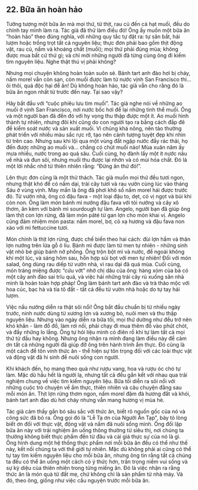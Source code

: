 ## 22. Bữa ăn hoàn hảo

Tưởng tượng một bữa ăn mà mọi thứ, từ thịt, rau củ đến cả hạt muối, đều do chính tay mình làm ra. Tác giả đã thử làm điều đó! Ông ấy muốn một bữa ăn “hoàn hảo” theo đúng nghĩa, với những quy tắc tự đặt ra: tự săn bắt, hái lượm hoặc trồng trọt tất cả nguyên liệu; thực đơn phải bao gồm thịt động vật, rau củ, nấm và khoáng chất (muối); mọi thứ phải đúng mùa; không được mua bất cứ thứ gì; và chỉ mời những người đã từng cùng ông đi kiếm tìm nguyên liệu. Nghe thật thú vị phải không?

Nhưng mọi chuyện không hoàn toàn suôn sẻ. Bánh tart anh đào hơi bị cháy, nấm morel vẫn còn sạn, còn muối được làm từ nước vịnh San Francisco thì…ôi thôi, quá độc hại để ăn! Dù không hoàn hảo, tác giả vẫn cho rằng đó là bữa ăn ngon nhất từ trước đến nay. Tại sao vậy?

Hãy bắt đầu với “cuộc phiêu lưu tìm muối”. Tác giả nghe nói về những ao muối ở vịnh San Francisco, nơi nước bốc hơi để lại những tinh thể muối. Ông và một người bạn đã đến đó với hy vọng thu thập được một ít. Ao muối hình thành tự nhiên, nhưng đôi khi cũng do con người tạo ra bằng cách đắp đê để kiểm soát nước và sản xuất muối. Vì chúng khá nông, nên tảo thường phát triển với nhiều màu sắc rực rỡ, tạo nên cảnh tượng tuyệt đẹp khi nhìn từ trên cao. Nhưng sau khi lội qua một vùng đất ngập nước đầy rác thải, họ đến được những ao muối và… chẳng có chút muối nào! Mùa xuân năm ấy mưa nhiều, nước trong ao quá sâu. Cuối cùng, họ đành lấy một ít nước nâu về nhà và đun sôi, nhưng muối thu được lại nhờn và có mùi hóa chất. Đó là một lời nhắc nhở từ thiên nhiên rằng: “Đừng ăn thứ đó!”.

Lên thực đơn cũng là một thử thách. Tác giả muốn mọi thứ đều tươi ngon, nhưng thật khó để có nấm dại, trái cây tươi và rau vườn cùng lúc vào tháng Sáu ở vùng vịnh. May mắn là ông đã phơi khô số nấm morel hái được trước đó. Từ vườn nhà, ông có đậu fava - một loại đậu to, dẹt, có vị ngọt và bùi khi còn non. Ông làm món bánh mì nướng đậu fava với tỏi nướng và cây xô thơm, ăn kèm với bánh mì sourdough tự làm.  Angelo, người bạn đã giúp ông làm thịt con lợn rừng, đã làm món pâté từ gan lợn cho món khai vị. Angelo cũng đảm nhiệm món pasta: nấm morel, bơ, cỏ xạ hương và đậu fava non xào với mì fettuccine tươi.

Món chính là thịt lợn rừng, được chế biến theo hai cách: đùi lợn hầm và thăn lợn nướng trên lửa gỗ ô liu.  Bánh mì được làm từ men tự nhiên - những sinh vật nhỏ bé giúp bánh nở phồng.  Ông trộn bột mì và nước, để ngoài không khí một lúc, và sáng hôm sau, hỗn hợp sủi bọt với men tự nhiên!  Đối với món salad, ông dùng rau diếp từ vườn nhà, vì rau dại đã quá mùa. Cuối cùng, món tráng miệng được “cứu vớt” nhờ chị dâu của ông: hàng xóm của bà có một cây anh đào sai trĩu quả, và việc hái những trái cây rủ xuống sân nhà mình là hoàn toàn hợp pháp! Ông làm bánh tart anh đào và trà thảo mộc với hoa cúc, bạc hà và tía tô đất - tất cả đều từ vườn nhà hoặc do tự tay hái lượm.

Việc nấu nướng diễn ra thật sôi nổi! Ông bắt đầu chuẩn bị từ nhiều ngày trước, ninh nước dùng từ xương lợn và xương bò, nuôi men và thu thập nguyên liệu. Nhưng vào ngày diễn ra bữa tối, mọi thứ dường như đều trở nên khó khăn - làm đổ đồ, làm rơi nồi, phải chạy đi mua thêm đồ vào phút chót, và đầy những lo lắng.  Ông tự hỏi liệu mình có điên rồ khi tự làm tất cả mọi thứ từ đầu hay không. Nhưng ông nhận ra mình đang làm điều này để cảm ơn tất cả những người đã giúp đỡ ông trên hành trình ẩm thực. Đó cũng là một cách để tôn vinh thức ăn - thể hiện sự tôn trọng đối với các loài thực vật và động vật đã hi sinh để nuôi sống con người.

Khi khách đến, họ mang theo quà như rượu vang, hoa và rượu óc chó tự làm. Mặc dù hầu hết là người lạ, nhưng tất cả đều gắn kết với nhau qua trải nghiệm chung về việc tìm kiếm nguyên liệu. Bữa tối diễn ra sôi nổi với những cuộc trò chuyện về ẩm thực, thiên nhiên và câu chuyện đằng sau mỗi món ăn. Thịt lợn rừng thơm ngon, nấm morel đậm đà hương đất và khói, bánh tart anh đào dù hơi cháy nhưng vẫn mang hương vị mùa hè.

Tác giả cảm thấy gắn bó sâu sắc với thức ăn, biết rõ nguồn gốc của nó và công sức đã bỏ ra. Ông gọi đó là "Lễ Tạ ơn của Người Ăn Tạp", bày tỏ lòng biết ơn đối với thực vật, động vật và nấm đã nuôi sống mình. Ông đối lập bữa ăn này với trải nghiệm ăn uống thông thường từ siêu thị, nơi chúng ta thường không biết thực phẩm đến từ đâu và cái giá thực sự của nó là gì.  Ông hình dung một hệ thống thực phẩm nơi mỗi bữa ăn đều có thể như thế này, kết nối chúng ta với thế giới tự nhiên. Mặc dù không phải ai cũng có thể tự tay tìm kiếm nguyên liệu cho mỗi bữa ăn, nhưng ông tin rằng tất cả chúng ta đều có thể ăn uống một cách có ý thức hơn, trân trọng niềm vui sống và sự kỳ diệu của thiên nhiên trong từng miếng ăn. Đó là việc nhận ra rằng thức ăn là món quà từ đất mẹ, chứ không chỉ là sản phẩm từ nhà máy. Và đó, theo ông, giống như việc cầu nguyện trước mỗi bữa ăn. 
